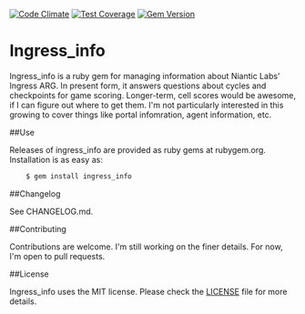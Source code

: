 [![Code Climate](https://img.shields.io/codeclimate/github/snibble/ingress_info/badges/gpa.svg?style=flat)](https://codeclimate.com/github/snibble/ingress_info)
[![Test Coverage](https://img.shields.io/codeclimate/github/snibble/ingress_info/badges/coverage.svg?style=flat)](https://codeclimate.com/github/snibble/ingress_info)
[![Gem Version](https://badge.fury.io/rb/ingress_info.svg)](http://badge.fury.io/rb/ingress_info)

Ingress_info
============

Ingress_info is a ruby gem for managing information about Niantic Labs' Ingress ARG. In present form, it answers questions about cycles and checkpoints for game scoring. Longer-term, cell scores would be awesome, if I can figure out where to get them. I'm not particularly interested in this growing to cover things like portal infomration, agent information, etc.

##Use

Releases of ingress_info are provided as ruby gems at rubygem.org. Installation is as easy as:
```sh
    $ gem install ingress_info
```

##Changelog

See CHANGELOG.md.

##Contributing

Contributions are welcome. I'm still working on the finer details. For now, I'm open to pull requests.

##License

Ingress_info uses the MIT license. Please check the [LICENSE][] file for more details.

[license]: https://github.com/rubygems/rubygems.org/blob/master/MIT-LICENSE
